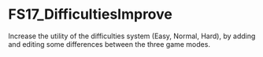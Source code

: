 # FS17_DifficultiesImprove
Increase the utility of the difficulties system (Easy, Normal, Hard), by adding and editing some differences between the three game modes.
